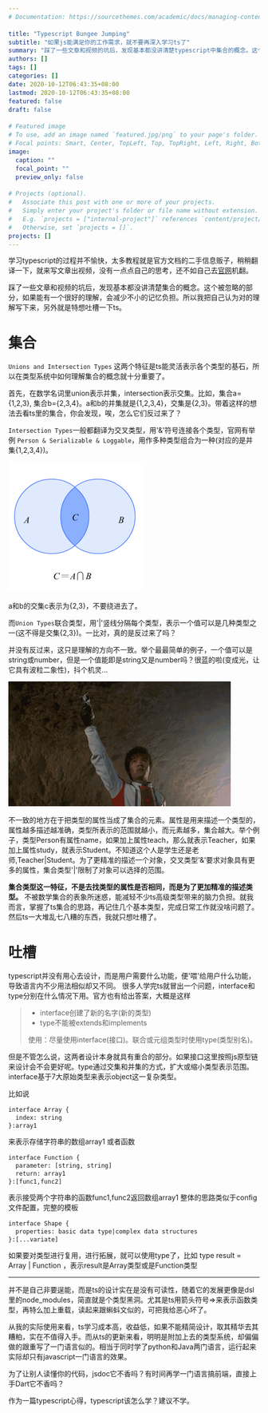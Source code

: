 ```yaml
---
# Documentation: https://sourcethemes.com/academic/docs/managing-content/

title: "Typescript Bungee Jumping"
subtitle: "如果js能满足你的工作需求，就不要再深入学习ts了"
summary: "踩了一些文章和视频的坑后，发现基本都没讲清楚typescript中集合的概念。这个被忽略的部分，如果能有一个很好的理解，会减少不小的记忆负担。所以我把自己认为对的理解写下来，另外就是特想吐槽一下ts。"
authors: []
tags: []
categories: []
date: 2020-10-12T06:43:35+08:00
lastmod: 2020-10-12T06:43:35+08:00
featured: false
draft: false

# Featured image
# To use, add an image named `featured.jpg/png` to your page's folder.
# Focal points: Smart, Center, TopLeft, Top, TopRight, Left, Right, BottomLeft, Bottom, BottomRight.
image:
  caption: ""
  focal_point: ""
  preview_only: false

# Projects (optional).
#   Associate this post with one or more of your projects.
#   Simply enter your project's folder or file name without extension.
#   E.g. `projects = ["internal-project"]` references `content/project/deep-learning/index.md`.
#   Otherwise, set `projects = []`.
projects: []
---
```


学习typescript的过程并不愉快，太多教程就是官方文档的二手信息贩子，稍稍翻译一下，就来写文章出视频，没有一点点自己的思考，还不如自己去[官网](https://www.typescriptlang.org/docs/handbook/intro.html)机翻。

踩了一些文章和视频的坑后，发现基本都没讲清楚集合的概念。这个被忽略的部分，如果能有一个很好的理解，会减少不小的记忆负担。所以我把自己认为对的理解写下来，另外就是特想吐槽一下ts。

# 集合
`Unions and Intersection Types` 这两个特征是ts能灵活表示各个类型的基石，所以在类型系统中如何理解集合的概念就十分重要了。

首先，在数学名词里union表示并集，intersection表示交集。比如，集合a={1,2,3}, 集合b={2,3,4}。a和b的并集就是{1,2,3,4}，交集是{2,3}。带着这样的想法去看ts里的集合，你会发现，唉，怎么它们反过来了？

`Intersection Types`一般都翻译为交叉类型，用'&'符号连接各个类型，官网有举例 `Person & Serializable & Loggable`，用作多种类型组合为一种(对应的是并集{1,2,3,4})。

![intersection](交集.jpg)

a和b的交集c表示为{2,3}，不要绕进去了。

而`Union Types`联合类型，用'|'竖线分隔每个类型，表示一个值可以是几种类型之一(这不得是交集{2,3})。一比对，真的是反过来了吗？

并没有反过来，这只是理解的方向不一致。举个最最简单的例子，一个值可以是string或number，但是一个值能即是string又是number吗？很蓝的啦(变成光，让它具有波粒二象性)，抖个机灵...

![变成光](迪迦变身.gif)

不一致的地方在于把类型的属性当成了集合的元素。属性是用来描述一个类型的，属性越多描述越准确，类型所表示的范围就越小，而元素越多，集合越大。举个例子，类型Person有属性name，如果加上属性teach，那么就表示Teacher，如果加上属性study，就表示Student。不知道这个人是学生还是老师,Teacher|Student。为了更精准的描述一个对象，交叉类型'&'要求对象具有更多的属性，集合类型'|'限制了对象可以选择的范围。

**集合类型这一特征，不是去找类型的属性是否相同，而是为了更加精准的描述类型。** 不被数学集合的表象所迷惑，能减轻不少ts高级类型带来的脑力负担。就我而言，掌握了ts集合的思路，再记住几个基本类型，完成日常工作就没啥问题了。然后ts一大堆乱七八糟的东西，我就只想吐槽了。

# 吐槽
typescript并没有用心去设计，而是用户需要什么功能，便'喂'给用户什么功能，导致语言内不少用法相似却又不同。
很多人学完ts就冒出一个问题，interface和type分别在什么情况下用。官方也有给出答案，大概是这样
>* interface创建了新的名字(新的类型) 
>* type不能被extends和implements
>
>使用：尽量使用interface(接口)。联合或元组类型时使用type(类型别名)。

但是不管怎么说，这两者设计本身就具有重合的部分。如果接口这里按照js原型链来设计会不会更好呢。type通过交集和并集的方式，扩大或缩小类型表示范围。interface基于7大原始类型来表示object这一复杂类型。

比如说
```
interface Array {
  index: string
}:array1
``` 
来表示存储字符串的数组array1
或者函数
```
interface Function {
  parameter: [string, string]
  return: array1
}:[func1,func2]
```
表示接受两个字符串的函数func1,func2返回数组array1
整体的思路类似于config文件配置，完整的模板
```
interface Shape {
  properties: basic data type|complex data structures
}:[...variate]
```
如果要对类型进行复用，进行拓展，就可以使用type了，比如
type result = Array | Function ，表示result是Array类型或是Function类型 

---

并不是自己非要逞能，而是ts的设计实在是没有可读性，随着它的发展更像是dsl里的node_modules，简直就是个类型黑洞。尤其是ts用箭头符号=>来表示函数类型，再特么加上重载，读起来跟蝌蚪文似的，可把我给恶心坏了。

从我的实际使用来看，ts学习成本高，收益低，如果不能精简设计，取其精华去其糟粕，实在不值得入手。而从ts的更新来看，明明是附加上去的类型系统，却偏偏做的跟重写了一门语言似的。相当于同时学了python和Java两门语言，运行起来实际却只有javascript一门语言的效果。

为了让别人读懂你的代码，jsdoc它不香吗？有时间再学一门语言搞前端，直接上手Dart它不香吗？

作为一篇typescript心得，typescript该怎么学？建议不学。
